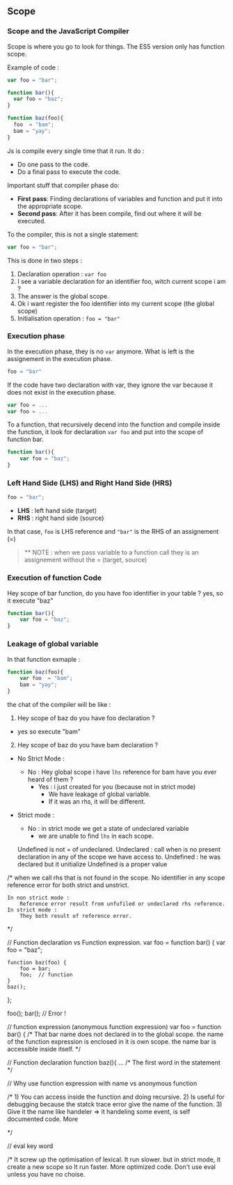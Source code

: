 ## Scope

### Scope and the JavaScript Compiler
Scope is where you go to look for things. The ES5 version only has function scope.

Example of code :
```js
var foo = "bar";

function bar(){
  var foo = "baz";
}

function baz(foo){
  foo  = "bam";
  bam = "yay";
}
```

Js is compile every single time that it run. It do :
* Do one pass to the code.
* Do a final pass to execute the code.

Important stuff that compiler phase do:
* <b>First pass</b>: Finding declarations of variables and function and put it into the appropriate scope.
* <b>Second pass</b>: After it has been compile, find out where it will be executed.

To the compiler, this is not a single statement:
```js
var foo = "bar";
```

This is done in two steps :

1. Declaration operation : `var foo`
  1. I see a variable declaration for an identifier foo, witch current scope i am ?
  2. The answer is the global scope.
  3. Ok i want register the foo identifier into my current scope (the global scope)
2. Initialisation operation : `foo = "bar"`

### Execution phase
In the execution phase, they is no `var` anymore. What is left is the assignement in the execution phase.

```js
foo = "bar"
```
If the code have two declaration with var, they ignore the var because it does not exist in the execution phase.

```js
var foo = ...
var foo = ...
```

To a function, that recursively decend into the function and compile inside the function, it look for declaration `var foo` and put into the scope of function bar.
```js
function bar(){
	var foo = "baz";
}
```
### Left Hand Side (LHS) and Right Hand Side (HRS)
```js
foo = "bar";
```

* <b>LHS</b> : left hand side (target)
* <b>RHS</b> : right hand side (source)

In that case, `foo` is LHS reference and `"bar"` is the RHS of an assignement (=)

> ** NOTE : when we pass variable to a function call they is an assignement without the = (target, source)



### Execution of function Code

Hey scope of bar function, do you have foo identifier in your table ?
yes, so it execute "baz"

```js
function bar(){
	var foo = "baz";
}
```


### Leakage of global variable

In that function exmaple :

```js
function baz(foo){
	var foo  = "bam";
	bam = "yay";
}
```

the chat of the compiler will be like :

1. Hey scope of baz do you have foo declaration ?
  * yes so execute "bam"

2. Hey scope of baz do you have bam declaration ?
  * No Strict Mode :
    * No : Hey global scope i have `lhs` reference for bam have you ever heard of them ?
      * Yes : i just created for you (because not in strict mode)
        * We have leakage of global variable.
        * If it was an rhs, it will be different.

  * Strict mode :
    * No : in strict mode we get a state of undeclared variable
      * we are unable to find `lhs` in each scope.





	Undefined is not = of undeclared.
		Undeclared : call when is no present declaration in any of the scope we have access to.
		Undefined :  he was declared but it unitialize
			Undefined is a proper value



/*
	when we call rhs that is not found in the scope.
		No identifier in any scope
		reference error for both strict and unstrict.

	In non strict mode :
		Reference error result from unfufiled or undeclared rhs reference.
	In strict mode :
		They both result of reference error.
*/


// Function declaration vs Function expression.
var foo = function bar() {
	var foo = "baz";

	function baz(foo) {
		foo = bar;
		foo;  // function
	}
	baz();
};

foo();
bar(); // Error !

// function expression (anonymous function expression)
var foo = function bar() {
/*
	That bar name does not declared in to the global scope.
		the name of the function expression is enclosed in it is own scope.
		the name bar is accessible inside itself.
*/

// Function declaration
function baz(){ ...
/*
	The first word in the statement
*/

// Why use function expression with name vs anonymous function

/*
	1) You can access inside the function and doing recursive.
	2) Is useful for debugging because the statck trace error give the name of the function.
	3) Give it the name like handeler => it handeling some event, is self documented code.
		More

*/

// eval key word

/*
	It screw up the optimisation of lexical.
	It run slower.
	but in strict mode, it create a new scope so
		It run faster.
		More optimized code.
	Don't use eval unless you have no choise.
